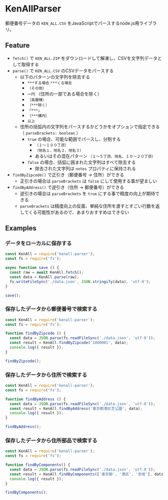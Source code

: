 # KenAllParser

郵便番号データの `KEN_ALL.CSV` をJavaScriptでパースするnode.js用ライブラリ。

## Feature

- `fetch()` で `KEN_ALL.ZIP` をダウンロードして解凍し、CSVを文字列データとして取得する
- `parse()` で `KEN_ALL.CSV` のCSVデータをパースする
  - 以下のパターンの文字列を除去する
    - `***する場合` `***くる場合`
    - `（その他）`
    - `一円` （住所の一部である場合を除く）
    - `（高層棟）`
    - `（***除く）`
    - `「***」`
    - `〔***構内〕`
    - `以上`
  - 住所の括弧内の文字列をパースするかどうかをオプションで指定できる（ `parseBrackets: boolean` ）
    - `true` の場合、可能な範囲でパースし、分割する
      - `（１～１００丁目）`
      - `（地名１、地名２、地名３）`
      - あるいはその混在パターン `（１～５丁目、地名、１０～２０丁目）`
    - `false` の場合、括弧に囲まれた文字列はすべて除去する
      - 除去された文字列は `notes` プロパティに保持される
- `findByZipcode()` で正引き（郵便番号 -> 住所）ができる
  - 正引きの場合は `parseBrackets` は `false` にして使用する事が望ましい
- `findByAddress()` で逆引き（住所 -> 郵便番号）ができる
  - 逆引きの場合は `parseBrackets` を `true` にする事で精度の向上が期待できる
  - `parseBrackets` は精度向上の反面、単純な住所を渡すとすごい行数を返してくる可能性があるので、あまりおすすめはできない


## Examples

### データをローカルに保存する

```js
const KenAll = require('kenall-parser');
const fs = require('fs');

async function save () {
  const raw = await KenAll.fetch();
  const data = KenAll.parse(raw);
  fs.writeFileSync('./data.json', JSON.stringify(data), 'utf-8');
}

save();
```

### 保存したデータから郵便番号で検索する

```js
const KenAll = require('kenall-parser');
const fs = require('fs');

function findByZipcode () {
  const data = JSON.parse(fs.readFileSync('./data.json', 'utf-8'));
  const result = KenAll.findByZipcode('1000001', data);
  console.log({ result });
}

findByZipcode();
```

### 保存したデータから住所で検索する

```js
const KenAll = require('kenall-parser');
const fs = require('fs');

function findByAddress () {
  const data = JSON.parse(fs.readFileSync('./data.json', 'utf-8'));
  const result = KenAll.findByAddress('東京都港区芝公園', data);
  console.log({ result });
}

findByAddress();
```

### 保存したデータから住所部品で検索する

```js
const KenAll = require('kenall-parser');
const fs = require('fs');

function findByComponents() {
  const data = JSON.parse(fs.readFileSync('./data.json', 'utf-8'));
  const result = KenAll.findByComponents(['東京都', '港区', '赤坂'], data);
  console.log({ result });
}

findByComponents();
```
